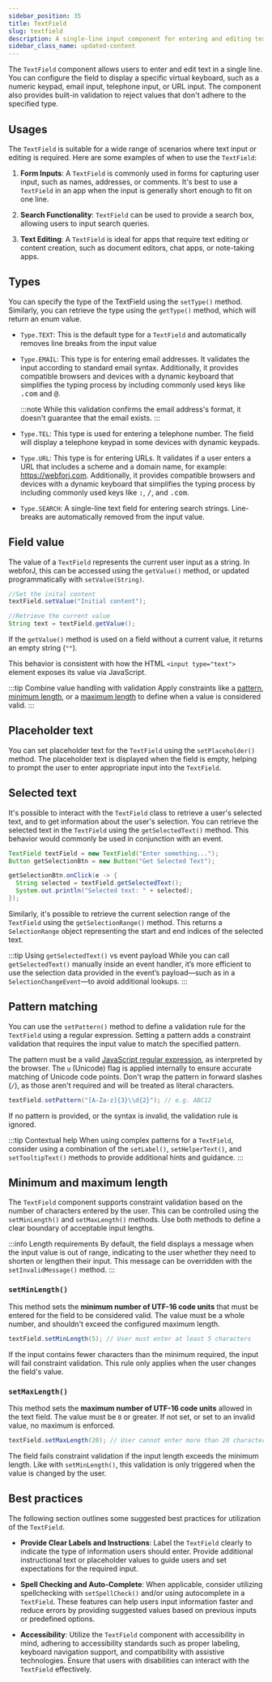 ```yaml
---
sidebar_position: 35
title: TextField
slug: textfield
description: A single-line input component for entering and editing text data.
sidebar_class_name: updated-content
---
```


<DocChip chip='shadow' />
<DocChip chip='name' label="dwc-field" />
<DocChip chip='since' label='23.02' />
<JavadocLink type="foundation" location="com/webforj/component/field/TextField" top='true'/>

<ParentLink parent="Field" />

The `TextField` component allows users to enter and edit text in a single line. You can configure the field to display a specific virtual keyboard, such as a numeric keypad, email input, telephone input, or URL input. The component also provides built-in validation to reject values that don't adhere to the specified type.

## Usages

The `TextField` is suitable for a wide range of scenarios where text input or editing is required. Here are some examples of when to use the `TextField`:

1. **Form Inputs**: A `TextField` is commonly used in forms for capturing user input, such as names, addresses, or comments. It's best to use a `TextField` in an app when the input is generally short enough to fit on one line.

2. **Search Functionality**: `TextField` can be used to provide a search box, allowing users to input search queries.

3. **Text Editing**: A `TextField` is ideal for apps that require text editing or content creation, such as document editors, chat apps, or note-taking apps.

## Types

You can specify the type of the TextField using the `setType()` method. Similarly, you can retrieve the type using the `getType()` method, which will return an enum value.

- `Type.TEXT`: This is the default type for a `TextField` and automatically removes line breaks from the input value

- `Type.EMAIL`: This type is for entering email addresses. It validates the input according to standard email syntax. Additionally, it provides compatible browsers and devices with a dynamic keyboard that simplifies the typing process by including commonly used keys like <kbd>.com</kbd> and <kbd>@</kbd>.

  :::note
  While this validation confirms the email address's format, it doesn't guarantee that the email exists.
  :::

- `Type.TEL`: This type is used for entering a telephone number. The field will display a telephone keypad in some devices with dynamic keypads.

- `Type.URL`: This type is for entering URLs. It validates if a user enters a URL that includes a scheme and a domain name, for example: https://webforj.com. Additionally, it provides compatible browsers and devices with a dynamic keyboard that simplifies the typing process by including commonly used keys like <kbd>:</kbd>, <kbd>/</kbd>, and <kbd>.com</kbd>.

- `Type.SEARCH`: A single-line text field for entering search strings. Line-breaks are automatically removed from the input value.

<ComponentDemo 
path='/webforj/textfield?'
javaE='https://raw.githubusercontent.com/webforj/webforj-documentation/refs/heads/main/src/main/java/com/webforj/samples/views/fields/textfield/TextFieldView.java'
/>

## Field value

The value of a `TextField` represents the current user input as a string. In webforJ, this can be accessed using the `getValue()` method, or updated programmatically with `setValue(String)`.

```java
//Set the inital content
textField.setValue("Initial content");

//Retrieve the current value
String text = textField.getValue();
```

If the `getValue()` method is used on a field without a current value, it returns an empty string (`""`).

This behavior is consistent with how the HTML `<input type="text">` element exposes its value via JavaScript.

:::tip Combine value handling with validation
Apply constraints like a [pattern](#pattern-matching), [minimum length](#setminlength), or a [maximum length](#setmaxlength) to define when a value is considered valid. 
:::

## Placeholder text

You can set placeholder text for the `TextField` using the `setPlaceholder()` method. The placeholder text is displayed when the field is empty, helping to prompt the user to enter appropriate input into the `TextField`.

## Selected text

It's possible to interact with the `TextField` class to retrieve a user's selected text, and to get information about the user's selection. You can retrieve the selected text in the `TextField` using the `getSelectedText()` method. This behavior would commonly be used in conjunction with an event. 

```java
TextField textField = new TextField("Enter something...");
Button getSelectionBtn = new Button("Get Selected Text");

getSelectionBtn.onClick(e -> {
  String selected = textField.getSelectedText();
  System.out.println("Selected text: " + selected);
});
```

Similarly, it's possible to retrieve the current selection range of the `TextField` using the `getSelectionRange()` method. This returns a `SelectionRange` object representing the start and end indices of the selected text.

:::tip Using `getSelectedText()` vs event payload
While you can call `getSelectedText()` manually inside an event handler, it’s more efficient to use the selection data provided in the event’s payload—such as in a `SelectionChangeEvent`—to avoid additional lookups.
:::

## Pattern matching

You can use the `setPattern()` method to define a validation rule for the `TextField` using a regular expression. Setting a pattern adds a constraint validation that requires the input value to match the specified pattern.

The pattern must be a valid [JavaScript regular expression](https://developer.mozilla.org/en-US/docs/Web/JavaScript/Guide/Regular_expressions), as interpreted by the browser. The `u` (Unicode) flag is applied internally to ensure accurate matching of Unicode code points. Don't wrap the pattern in forward slashes (`/`), as those aren't required and will be treated as literal characters.

```java
textField.setPattern("[A-Za-z]{3}\\d{2}"); // e.g. ABC12
```

If no pattern is provided, or the syntax is invalid, the validation rule is ignored.

:::tip Contextual help
When using complex patterns for a `TextField`, consider using a combination of the `setLabel()`, `setHelperText()`, and `setTooltipText()` methods
to provide additional hints and guidance.
:::

## Minimum and maximum length

The `TextField` component supports constraint validation based on the number of characters entered by the user. This can be controlled using the `setMinLength()` and `setMaxLength()` methods. Use both methods to define a clear boundary of acceptable input lengths.

:::info Length requirements
By default, the field displays a message when the input value is out of range, indicating to the user whether they need to shorten or lengthen their input. This message can be overridden with the `setInvalidMessage()` method.
:::

### `setMinLength()`

This method sets the **minimum number of UTF-16 code units** that must be entered for the field to be considered valid. The value must be a whole number, and shouldn't exceed the configured maximum length.

```java
textField.setMinLength(5); // User must enter at least 5 characters
```

If the input contains fewer characters than the minimum required, the input will fail constraint validation. This rule only applies when the user changes the field's value.

### `setMaxLength()`

This method sets the **maximum number of UTF-16 code units** allowed in the text field. The value must be `0` or greater. If not set, or set to an invalid value, no maximum is enforced.

```java
textField.setMaxLength(20); // User cannot enter more than 20 characters
```

The field fails constraint validation if the input length exceeds the minimum length. Like with `setMinLength()`, this validation is only triggered when the value is changed by the user.

## Best practices

The following section outlines some suggested best practices for utilization of the `TextField`.

- **Provide Clear Labels and Instructions**: Label the `TextField` clearly to indicate the type of information users should enter. Provide additional instructional text or placeholder values to guide users and set expectations for the required input.

- **Spell Checking and Auto-Complete**: When applicable, consider utilizing spellchecking with `setSpellCheck()` and/or using autocomplete in a `TextField`. These features can help users input information faster and reduce errors by providing suggested values based on previous inputs or predefined options.

- **Accessibility**: Utilize the `TextField` component with accessibility in mind, adhering to accessibility standards such as proper labeling, keyboard navigation support, and compatibility with assistive technologies. Ensure that users with disabilities can interact with the `TextField` effectively.

<GiscusComments />